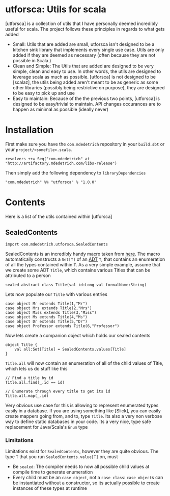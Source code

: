 # utforsca: Utils for scala

[utforsca] is a collection of utils that I have personally deemed incredibly useful for scala. The project follows these principles
in regards to what gets added

* Small: Utils that are added are small, utforsca isn't designed to be a kitchen sink library that implements every single use case. Utils
    are only added if they are deemed as necessary (often because they are not possible in Scala )
* Clean and Simple: The Utils that are added are designed to be very simple, clean and easy to use. In other words, the utils are designed to leverage
    scala as much as possible. [utforsca] is not designed to be [scalaz], the utils being added aren't meant to be as generic as some other
    libraries (possibly being restrictive on purpose), they are designed to be easy to pick up and use
* Easy to maintain: Because of the the previous two points, [utforsca] is designed to be easy/trivial to maintain. API changes occurances
    are to happen as minimal as possible (ideally never)

# Installation

First make sure you have the `com.mdedetrich` repository in your `build.sbt` or your `project/<somefile>.scala`.

    resolvers ++= Seq("com.mdedetrich" at "http://artifactory.mdedetrich.com/libs-release")

Then simply add the following dependency to `libraryDependencies`

    "com.mdedetrich" %% "utforsca" % "1.0.0"


# Contents

Here is a list of the utils contained within [utforsca]

## SealedContents

    import com.mdedetrich.utforsca.SealedContents

SealedContents is an incredibly handy macro taken from [here](http://stackoverflow.com/questions/13671734/iteration-over-a-sealed-trait-in-scala).
The macro automatically constructs a `Set[T]` of an [ADT](http://en.wikipedia.org/wiki/Abstract_data_type) `T`, that contains an enumeration of all the types
contained within `T`. As a very simple example, assume that we create some ADT `Title`, which contains various Titles that can be attributed to a person

    sealed abstract class Title(val id:Long val formalName:String)

Lets now populate our `Title` with various entries

    case object Mr extends Title(1,"Mr")
    case object Mrs extends Title(2,"Mrs")
    case object Miss extends Title(3,"Miss")
    case object Ms extends Title(4,"Ms")
    case object Dr extends Title(5,"Dr")
    case object Professor extends Title(6,"Professor")

Now lets create a companion object which holds our sealed contents

    object Title {
        val all:Set[Title] = SealedContents.values[Title]
    }

`Title.all` will now contain an enumeration of all of the child values of Title, which lets us do stuff like this

    // Find a title by id
    Title.all.find(_.id == id)

    // Enumerate through every title to get its id
    Title.all.map(_.id)

Very obvious use case for this is allowing to represent enumerated types easily in a database. If you are using something
like [Slick], you can easily create mappers going from, and to, type `Title`. Its also a very non verbose way to define static
databases in your code. Its a very nice, type safe replacement for Java/Scala's `Enum` type

### Limitations

Limitations exist for `SealedContents`, however they are quite obvious. The type `T` that you run `SealedContents.value[T]` on, must

* Be `sealed`: The compiler needs to now all possible child values at compile time to generate enumeration
* Every child must be an `case object`, not a `case class`: `case object`s can be instantiated without a constructor, so its actually
possible to create instances of these types at runtime